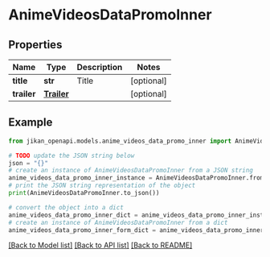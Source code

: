 # AnimeVideosDataPromoInner


## Properties

Name | Type | Description | Notes
------------ | ------------- | ------------- | -------------
**title** | **str** | Title | [optional] 
**trailer** | [**Trailer**](Trailer.md) |  | [optional] 

## Example

```python
from jikan_openapi.models.anime_videos_data_promo_inner import AnimeVideosDataPromoInner

# TODO update the JSON string below
json = "{}"
# create an instance of AnimeVideosDataPromoInner from a JSON string
anime_videos_data_promo_inner_instance = AnimeVideosDataPromoInner.from_json(json)
# print the JSON string representation of the object
print(AnimeVideosDataPromoInner.to_json())

# convert the object into a dict
anime_videos_data_promo_inner_dict = anime_videos_data_promo_inner_instance.to_dict()
# create an instance of AnimeVideosDataPromoInner from a dict
anime_videos_data_promo_inner_form_dict = anime_videos_data_promo_inner.from_dict(anime_videos_data_promo_inner_dict)
```
[[Back to Model list]](../README.md#documentation-for-models) [[Back to API list]](../README.md#documentation-for-api-endpoints) [[Back to README]](../README.md)



